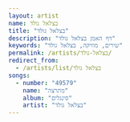```yaml
---
layout: artist
name: בצלאל גולד
title: "בצלאל גולד"
description: "דף האמן בצלאל גולד"
keywords: "שירים, מוזיקה, בצלאל גולד"
permalink: /artists/בצלאל-גולד/
redirect_from:
  - /artists/list/בצלאל גולד
songs:
  - number: "49579"
    name: "מתרצה"
    album: "סינגלים"
    artist: "בצלאל גולד"
---
```

